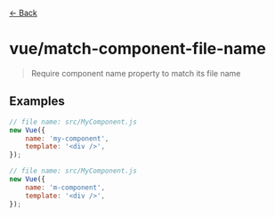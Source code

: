 [&#x2190; Back](./)
# vue/match-component-file-name

> Require component name property to match its file name
 

## Examples

<code-highlight>
 
<div slot="correct">

```js
// file name: src/MyComponent.js
new Vue({
    name: 'my-component',
    template: '<div />',
});
```

</div>

 
<div slot="incorrect">

```js
// file name: src/MyComponent.js
new Vue({
    name: 'm-component',
    template: '<div />',
});
```

</div>

 
</code-highlight>

